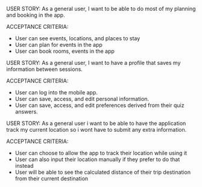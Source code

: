 USER STORY: As a general user, I want to be able to do most of my planning and booking in the app.

ACCEPTANCE CRITERIA:
* User can see events, locations, and places to stay
* User can plan for events in the app
* User can book rooms, events in the app

USER STORY: As a general user, I want to have a profile that saves my information between sessions.

ACCEPTANCE CRITERIA:
* User can log into the mobile app.
* User can save, access, and edit personal information.
* User can save, access, and edit preferences derived from their quiz answers.

USER STORY: As a general user i want to be able to have the application track my current location so i wont have to submit any extra information.

ACCEPTANCE CRITERIA:
* User can choose to allow the app to track their location while using it
* User can also input their location manually if they prefer to do that instead
* User will be able to see the calculated distance of their trip destination from their current destination


